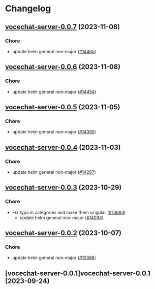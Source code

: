 # Changelog







## [vocechat-server-0.0.7](https://github.com/truecharts/charts/compare/vocechat-server-0.0.6...vocechat-server-0.0.7) (2023-11-08)

### Chore

- update helm general non-major ([#14465](https://github.com/truecharts/charts/issues/14465))
  
  


## [vocechat-server-0.0.6](https://github.com/truecharts/charts/compare/vocechat-server-0.0.5...vocechat-server-0.0.6) (2023-11-08)

### Chore

- update helm general non-major ([#14454](https://github.com/truecharts/charts/issues/14454))
  
  


## [vocechat-server-0.0.5](https://github.com/truecharts/charts/compare/vocechat-server-0.0.4...vocechat-server-0.0.5) (2023-11-05)

### Chore

- update helm general non-major ([#14365](https://github.com/truecharts/charts/issues/14365))
  
  


## [vocechat-server-0.0.4](https://github.com/truecharts/charts/compare/vocechat-server-0.0.3...vocechat-server-0.0.4) (2023-11-03)

### Chore

- update helm general non-major ([#14287](https://github.com/truecharts/charts/issues/14287))
  
  


## [vocechat-server-0.0.3](https://github.com/truecharts/charts/compare/vocechat-server-0.0.2...vocechat-server-0.0.3) (2023-10-29)

### Chore

- Fix typo in categories and make them singular ([#13693](https://github.com/truecharts/charts/issues/13693))
  - update helm general non-major ([#14094](https://github.com/truecharts/charts/issues/14094))
  
  


## [vocechat-server-0.0.2](https://github.com/truecharts/charts/compare/vocechat-server-0.0.1...vocechat-server-0.0.2) (2023-10-07)

### Chore

- update helm general non-major ([#13386](https://github.com/truecharts/charts/issues/13386))
  
  


## [vocechat-server-0.0.1]vocechat-server-0.0.1 (2023-09-24)

